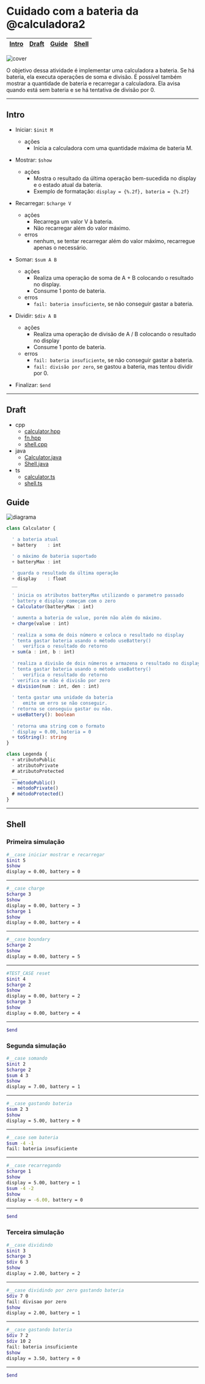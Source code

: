 # Cuidado com a bateria da @calculadora2

<!-- toch -->

[Intro](#intro) | [Draft](#draft) | [Guide](#guide) | [Shell](#shell)
-- | -- | -- | --

<!-- toch -->

![cover](cover.jpg)

O objetivo dessa atividade é implementar uma calculadora a bateria. Se há bateria, ela executa operações de soma e
divisão. É possível também mostrar a quantidade de bateria e recarregar a calculadora. Ela avisa quando está sem bateria
e se há tentativa de divisão por 0.

***

## Intro

- Iniciar: `$init M`
    - ações
        - Inicia a calculadora com uma quantidade máxima de bateria M.
- Mostrar: `$show`
    - ações
        - Mostra o resultado da última operação bem-sucedida no display e o estado atual da bateria.
        - Exemplo de formatação: `display = {%.2f}, bateria = {%.2f}`
- Recarregar: `$charge V`
    - ações
        - Recarrega um valor V à bateria.
        - Não recarregar além do valor máximo.
    - erros
        - nenhum, se tentar recarregar além do valor máximo, recarregue apenas o necessário.
- Somar: `$sum A B`
    - ações
        - Realiza uma operação de soma de A + B colocando o resultado no display.
        - Consume 1 ponto de bateria.
    - erros
        - `fail: bateria insuficiente`, se não conseguir gastar a bateria.

- Dividir: `$div A B`
    - ações
        - Realiza uma operação de divisão de A / B colocando o resultado no display
        - Consume 1 ponto de bateria.
    - erros
        - `fail: bateria insuficiente`, se não conseguir gastar a bateria.
        - `fail: divisão por zero`, se gastou a bateria, mas tentou dividir por 0.

- Finalizar: `$end`

***

## Draft

<!-- draft -->

- cpp
    - [calculator.hpp](.cache/lang/cpp/calculator.hpp)
    - [fn.hpp](.cache/lang/cpp/fn.hpp)
    - [shell.cpp](.cache/lang/cpp/shell.cpp)
- java
    - [Calculator.java](.cache/lang/java/Calculator.java)
    - [Shell.java](.cache/lang/java/Shell.java)
- ts
    - [calculator.ts](.cache/lang/ts/calculator.ts)
    - [shell.ts](.cache/lang/ts/shell.ts)

<!-- draft -->

## Guide

![diagrama](diagrama.png)

<!-- load diagrama.puml fenced=ts:filter -->

```ts
class Calculator {

  ' a bateria atual
  + battery    : int

  ' o máximo de bateria suportado
  + batteryMax : int

  ' guarda o resultado da última operação
  + display    : float
  __

  ' inicia os atributos batteryMax utilizando o parametro passado
  ' battery e display começam com o zero
  + Calculator(batteryMax : int)

  ' aumenta a bateria de value, porém não além do máximo.
  + charge(value : int)
  
  ' realiza a soma de dois número e coloca o resultado no display
  ' tenta gastar bateria usando o método useBattery()
  '   verifica o resultado do retorno
  + sum(a : int, b : int)
  
  ' realiza a divisão de dois números e armazena o resultado no display
  ' tenta gastar bateria usando o método useBattery()
  '   verifica o resultado do retorno
  ' verifica se não é divisão por zero
  + division(num : int, den : int)
  
  ' tenta gastar uma unidade da bateria
  '   emite um erro se não conseguir.
  ' retorna se conseguiu gastar ou não.
  + useBattery(): boolean
  
  ' retorna uma string com o formato
  ' display = 0.00, bateria = 0
  + toString(): string
}

class Legenda {
  + atributoPublic
  - atributoPrivate
  # atributoProtected
  __
  + métodoPublic()
  - métodoPrivate()
  # métodoProtected()
}

```

<!-- load -->

***

## Shell

### Primeira simulação

```bash
#__case iniciar mostrar e recarregar
$init 5
$show
display = 0.00, battery = 0

```

***

```bash
#__case charge
$charge 3
$show
display = 0.00, battery = 3
$charge 1
$show
display = 0.00, battery = 4
```

***

```bash
#__case boundary
$charge 2
$show
display = 0.00, battery = 5
```

***

```bash
#TEST_CASE reset
$init 4
$charge 2
$show
display = 0.00, battery = 2
$charge 3
$show
display = 0.00, battery = 4

```

***

```bash
$end
```

### Segunda simulação

```bash
#__case somando
$init 2
$charge 2
$sum 4 3
$show
display = 7.00, battery = 1
```

***

```bash
#__case gastando bateria
$sum 2 3
$show
display = 5.00, battery = 0
```

***

```bash
#__case sem bateria
$sum -4 -1
fail: bateria insuficiente
```

***

```bash
#__case recarregando
$charge 1
$show
display = 5.00, battery = 1
$sum -4 -2
$show
display = -6.00, battery = 0
```

***

```bash
$end
```

### Terceira simulação

```bash
#__case dividindo
$init 3
$charge 3
$div 6 3
$show
display = 2.00, battery = 2
```

***

```bash
#__case dividindo por zero gastando bateria
$div 7 0
fail: divisao por zero
$show
display = 2.00, battery = 1
```

***

```bash
#__case gastando bateria
$div 7 2
$div 10 2
fail: bateria insuficiente
$show
display = 3.50, battery = 0
```

***

```bash
$end
```
